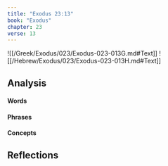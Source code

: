```yaml
---
title: "Exodus 23:13"
book: "Exodus"
chapter: 23
verse: 13
---
```

![[/Greek/Exodus/023/Exodus-023-013G.md#Text]]
![[/Hebrew/Exodus/023/Exodus-023-013H.md#Text]]

## Analysis

#### Words

#### Phrases

#### Concepts

## Reflections
